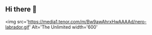 ## Hi there 👋
<img src='https://media1.tenor.com/m/Bw9awAhrxHwAAAAd/nero-labrador.gif' Alt='The Unlimited width='600'
